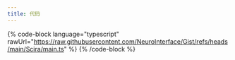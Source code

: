 ```yaml
---
title: 代码
---
```


{% code-block language="typescript" rawUrl="https://raw.githubusercontent.com/NeuroInterface/Gist/refs/heads/main/Scira/main.ts" %}
{% /code-block %}